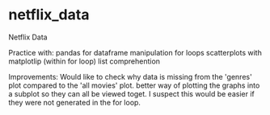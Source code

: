 # netflix_data
Netflix Data

Practice with:
pandas for dataframe manipulation
for loops
scatterplots with matplotlip (within for loop)
list comprehention


Improvements:
Would like to check why data is missing from the 'genres' plot compared to the 'all movies' plot. 
better way of plotting the graphs into a subplot so they can all be viewed toget. I suspect this would be easier if they were not generated in the for loop. 
